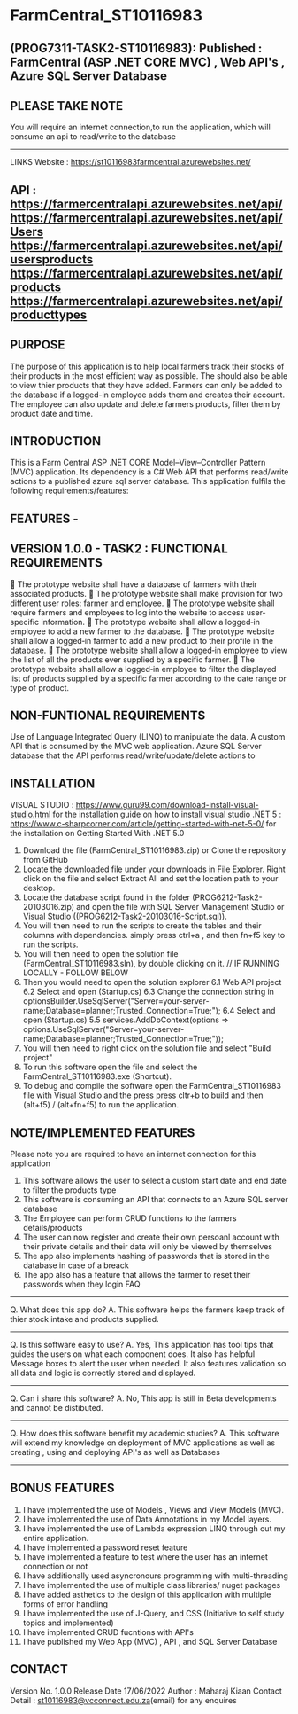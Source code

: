 # FarmCentral_ST10116983
(PROG7311-TASK2-ST10116983): Published : FarmCentral (ASP .NET CORE MVC) ,  Web API's , Azure SQL Server Database
--------------------------------------------------------------------------------------------------------
PLEASE TAKE NOTE
-----------------
You will require an internet connection,to run the application, which will consume an api to read/write to the database

------
LINKS
Website :
https://st10116983farmcentral.azurewebsites.net/

API : 
https://farmercentralapi.azurewebsites.net/api/
https://farmercentralapi.azurewebsites.net/api/Users
https://farmercentralapi.azurewebsites.net/api/usersproducts
https://farmercentralapi.azurewebsites.net/api/products
https://farmercentralapi.azurewebsites.net/api/producttypes
--------
PURPOSE
--------
The purpose of this application is to help local farmers track their stocks of their products in the most efficient way as possible.
The should also be able to view thier products that they have added. Farmers can only be added to the database if a logged-in employee
adds them and creates their account. The employee can also update and delete farmers products, filter them by product date and time.

INTRODUCTION
------------
This is a Farm Central ASP .NET CORE Model–View–Controller Pattern (MVC) application. 
Its dependency is a C# Web API that performs read/write actions to a published azure sql server database. 
This application fulfils the following requirements/features:

FEATURES -
-----------------

VERSION 1.0.0 - TASK2 : FUNCTIONAL REQUIREMENTS
---------------------------------
 The prototype website shall have a database of farmers with their associated products.
 The prototype website shall make provision for two different user roles: farmer and employee.
 The prototype website shall require farmers and employees to log into the website to access user‐specific information.
 The prototype website shall allow a logged‐in employee to add a new farmer to the database.
 The prototype website shall allow a logged‐in farmer to add a new product to their profile in the database.
 The prototype website shall allow a logged‐in employee to view the list of all the products ever supplied by a specific farmer.
 The prototype website shall allow a logged‐in employee to filter the displayed list of products supplied by a specific farmer according to the date range or type of product.

NON-FUNTIONAL REQUIREMENTS
---------------------------
Use of Language Integrated Query (LINQ) to manipulate the data.
A custom API that is consumed by the MVC web application.
Azure SQL Server database that the API performs read/write/update/delete actions to

INSTALLATION
------------
VISUAL STUDIO :  https://www.guru99.com/download-install-visual-studio.html for the installation guide on how to install visual studio
.NET 5 : https://www.c-sharpcorner.com/article/getting-started-with-net-5-0/ for the installation on Getting Started With .NET 5.0

1. Download the file (FarmCentral_ST10116983.zip) or Clone the repository from GitHub
2. Locate the downloaded file under your downloads in File Explorer. Right click on the file and select Extract All and set the location path to your desktop.
3.  Locate the database script found in the folder (PROG6212-Task2-20103016.zip) and open the file with SQL Server Management Studio or Visual Studio ((PROG6212-Task2-20103016-Script.sql)).
4.  You will then need to run the scripts to create the tables and their columns with dependencies. simply press ctrl+a , and then fn+f5 key to run the scripts.
5.  You will then need to open the solution file (FarmCentral_ST10116983.sln), by double clicking on it.
// IF RUNNING LOCALLY - FOLLOW BELOW
6.  Then you would need to open the solution explorer
6.1 Web API project
6.2 Select and open (Startup.cs)
6.3 Change the connection string in optionsBuilder.UseSqlServer("Server=your-server-name;Database=planner;Trusted_Connection=True;");
6.4 Select and open (Startup.cs)
5.5  services.AddDbContext<FarmCentralContext>(options => options.UseSqlServer("Server=your-server-name;Database=planner;Trusted_Connection=True;"));
7.  You will then need to right click on the solution file and select "Build project"
8.  To run this software open the file and select the FarmCentral_ST10116983.exe (Shortcut).
9.  To debug and compile the software open the FarmCentral_ST10116983 file with Visual Studio and the press press cltr+b to build and then (alt+f5) / (alt+fn+f5) to run the application.

NOTE/IMPLEMENTED FEATURES
---------------------------
Please note you are required to have an internet connection for this application
1. This software allows the user to select a custom start date and end date to filter the products type
2. This software is consuming an API that connects to an Azure SQL server database
3. The Employee can perform CRUD functions to the farmers details/products
5. The user can now register and create their own persoanl account with their private details and their data will only be viewed by themselves
6. The app also implements hashing of passwords that is stored in the database in case of a breack
7. The app also has a feature that allows the farmer to reset their passwords when they login 
FAQ
---
Q. What does this app do?
A. This software helps the farmers keep track of thier stock intake and products supplied.
***
Q. Is this software easy to use?
A. Yes, This application has tool tips that guides the users on what each component does. 
    It also has helpful Message boxes to alert the user when needed.
    It also features validation so all data and logic is correctly stored and displayed.
***
Q. Can i share this software?
A. No, This app is still in Beta developments and cannot be distibuted.
*** 
Q. How does this software benefit my academic studies?
A. This software will extend my knowledge on deployment of MVC applications as well as creating , using and deploying API's as well as Databases
***
BONUS FEATURES
--------------
1. I have implemented the use of Models , Views and View Models (MVC).
2. I have implemented the use of Data Annotations in my Model layers.
3. I have implemented the use of Lambda expression LINQ through out my entire application.
4. I have implemented a password reset feature
5. I have implemented a feature to test where the user has an internet connection or not
6. I have additionally used asyncronours programming with multi-threading 
7. I have implemented the use of multiple class libraries/ nuget packages
8. I have added asthetics to the design of this application with multiple forms of error handling
9. I have implemented the use of J-Query, and CSS (Initiative to self study topics and implemented)
10. I have implemented CRUD fucntions with API's
11. I have published my Web App (MVC) ,  API , and SQL Server Database

CONTACT
---------
Version No. 1.0.0
Release Date 17/06/2022
Author : Maharaj Kiaan
Contact Detail : st10116983@vcconnect.edu.za(email) for any enquires 
